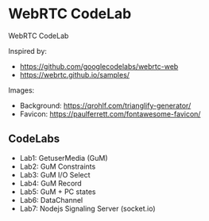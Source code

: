# WebRTC CodeLab
WebRTC CodeLab

Inspired by:

* https://github.com/googlecodelabs/webrtc-web
* https://webrtc.github.io/samples/

Images:

* Background: https://qrohlf.com/trianglify-generator/
* Favicon: https://paulferrett.com/fontawesome-favicon/

## CodeLabs
* Lab1: GetuserMedia (GuM)
* Lab2: GuM Constraints
* Lab3: GuM I/O Select
* Lab4: GuM Record
* Lab5: GuM + PC states
* Lab6: DataChannel
* Lab7: Nodejs Signaling Server (socket.io)
